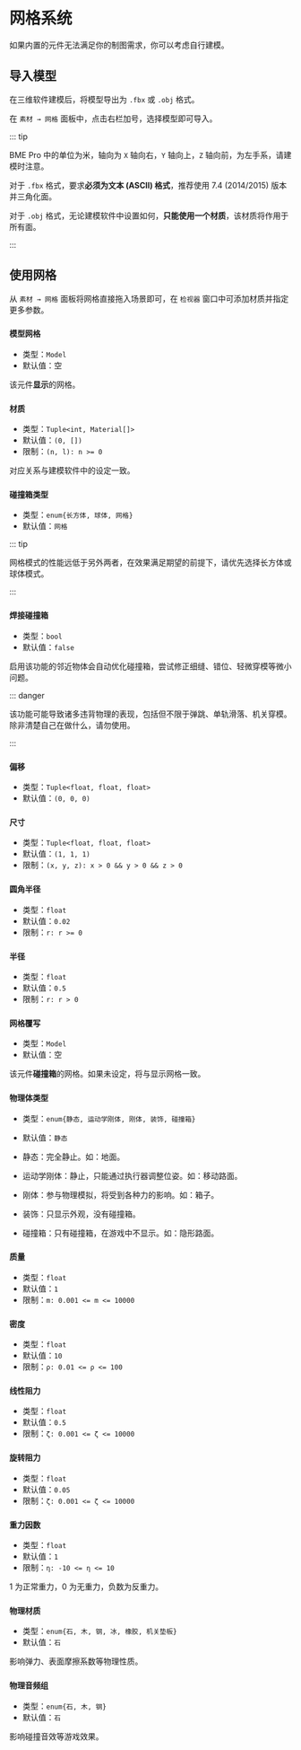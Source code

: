 # 网格系统

如果内置的元件无法满足你的制图需求，你可以考虑自行建模。

## 导入模型

在三维软件建模后，将模型导出为 `.fbx` 或 `.obj` 格式。

在 `素材 → 网格` 面板中，点击右栏加号，选择模型即可导入。

::: tip

BME Pro 中的单位为米，轴向为 `X` 轴向右，`Y` 轴向上，`Z` 轴向前，为左手系，请建模时注意。

对于 `.fbx` 格式，要求**必须为文本 (ASCII) 格式**，推荐使用 7.4 (2014/2015) 版本并三角化面。

对于 `.obj` 格式，无论建模软件中设置如何，**只能使用一个材质**，该材质将作用于所有面。

:::

## 使用网格

从 `素材 → 网格` 面板将网格直接拖入场景即可，在 `检视器` 窗口中可添加材质并指定更多参数。

### `模型网格`

- 类型：`Model`
- 默认值：空

该元件**显示**的网格。

### `材质`

- 类型：`Tuple<int, Material[]>`
- 默认值：`(0, [])`
- 限制：`(n, l): n >= 0`

对应关系与建模软件中的设定一致。

### `碰撞箱类型`

- 类型：`enum{长方体, 球体, 网格}`
- 默认值：`网格`

::: tip

网格模式的性能远低于另外两者，在效果满足期望的前提下，请优先选择长方体或球体模式。

:::

### `焊接碰撞箱` <badge text="物理体类型 = 静态"/>

- 类型：`bool`
- 默认值：`false`

启用该功能的邻近物体会自动优化碰撞箱，尝试修正细缝、错位、轻微穿模等微小问题。

::: danger

该功能可能导致诸多违背物理的表现，包括但不限于弹跳、单轨滑落、机关穿模。除非清楚自己在做什么，请勿使用。

:::

### `偏移`

- 类型：`Tuple<float, float, float>`
- 默认值：`(0, 0, 0)`

### `尺寸` <badge text="碰撞箱类型 = 长方体"/>

- 类型：`Tuple<float, float, float>`
- 默认值：`(1, 1, 1)`
- 限制：`(x, y, z): x > 0 && y > 0 && z > 0`

### `圆角半径` <badge text="碰撞箱类型 = 长方体"/>

- 类型：`float`
- 默认值：`0.02`
- 限制：`r: r >= 0`

### `半径` <badge text="碰撞箱类型 = 球体"/>

- 类型：`float`
- 默认值：`0.5`
- 限制：`r: r > 0`

### `网格覆写` <badge text="碰撞箱类型 = 网格"/>

- 类型：`Model`
- 默认值：空

该元件**碰撞箱**的网格。如果未设定，将与显示网格一致。

### `物理体类型`

- 类型：`enum{静态, 运动学刚体, 刚体, 装饰, 碰撞箱}`
- 默认值：`静态`

- 静态：完全静止。如：地面。
- 运动学刚体：静止，只能通过执行器调整位姿。如：移动路面。
- 刚体：参与物理模拟，将受到各种力的影响。如：箱子。
- 装饰：只显示外观，没有碰撞箱。
- 碰撞箱：只有碰撞箱，在游戏中不显示。如：隐形路面。

### `质量` <badge text="物理体类型 = 刚体"/>

- 类型：`float`
- 默认值：`1`
- 限制：`m: 0.001 <= m <= 10000`

### `密度` <badge text="物理体类型 = 刚体"/>

- 类型：`float`
- 默认值：`10`
- 限制：`ρ: 0.01 <= ρ <= 100`

### `线性阻力` <badge text="物理体类型 = 刚体"/>

- 类型：`float`
- 默认值：`0.5`
- 限制：`ζ: 0.001 <= ζ <= 10000`

### `旋转阻力` <badge text="物理体类型 = 刚体"/>

- 类型：`float`
- 默认值：`0.05`
- 限制：`ζ: 0.001 <= ζ <= 10000`

### `重力因数` <badge text="物理体类型 = 刚体"/>

- 类型：`float`
- 默认值：`1`
- 限制：`η: -10 <= η <= 10`

1 为正常重力，0 为无重力，负数为反重力。

### `物理材质`

- 类型：`enum{石, 木, 钢, 冰, 橡胶, 机关垫板}`
- 默认值：`石`

影响弹力、表面摩擦系数等物理性质。

### `物理音频组`

- 类型：`enum{石, 木, 钢}`
- 默认值：`石`

影响碰撞音效等游戏效果。
